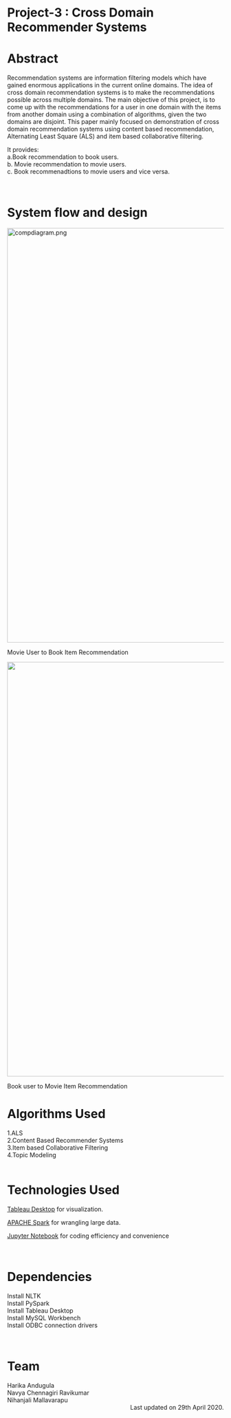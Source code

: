 # Project-3 : Cross Domain Recommender Systems

<h1> <b> Abstract </b> </h1>

Recommendation systems are information filtering models which have gained enormous applications in the current online domains. The idea of cross domain recommendation systems is to make the recommendations possible across multiple domains. The main objective of this project, is to come up with the  recommendations for a user in one domain with the items from another domain using a combination of algorithms, given the two domains are disjoint. This paper mainly focused on demonstration of cross domain recommendation systems using content based recommendation, Alternating Least Square (ALS) and item based collaborative filtering.

It provides:<br>
 a.Book recommendation to book users.<br>
 b. Movie recommendation to movie users.<br>
 c. Book recommenadtions to movie users and vice versa.<br>

<br/>

<h1> <b> System flow and design</b> </h1>

<img width="964" alt="compdiagram.png" src="https://github.com/navyacr/Cross-Domain-Recommender-Systems/blob/master/compdiagram.png">

Movie User to Book Item Recommendation

<img width="964" src="https://github.com/navyacr/Cross-Domain-Recommender-Systems/blob/master/block_diagram.png">

Book user to Movie Item Recommendation
</br>

<h1> <b> Algorithms Used</b> </h1>
1.ALS<br>
2.Content Based Recommender Systems<br>
3.Item based Collaborative Filtering<br>
4.Topic Modeling<br>

<br/>

<h1> <b> Technologies Used </b> </h1>

[Tableau Desktop](https://www.tableau.com/products/desktop/download) for visualization. <br>

[APACHE Spark](https://spark.apache.org/) for wrangling large data. <br>

[Jupyter Notebook](https://jupyter.org/) for coding efficiency and convenience <br>

</br>

<h1> <b> Dependencies </b> </h1>

Install NLTK<br>
Install PySpark<br>
Install Tableau Desktop <br>
Install MySQL Workbench<br>
Install ODBC connection drivers<br>

</br>

<h1><b> Team </b> </h1>
Harika Andugula <br> Navya Chennagiri Ravikumar <br/>  Nihanjali Mallavarapu
<br>
<div style="right: 16px;float:right;"> Last updated on 29th April 2020. </div>
